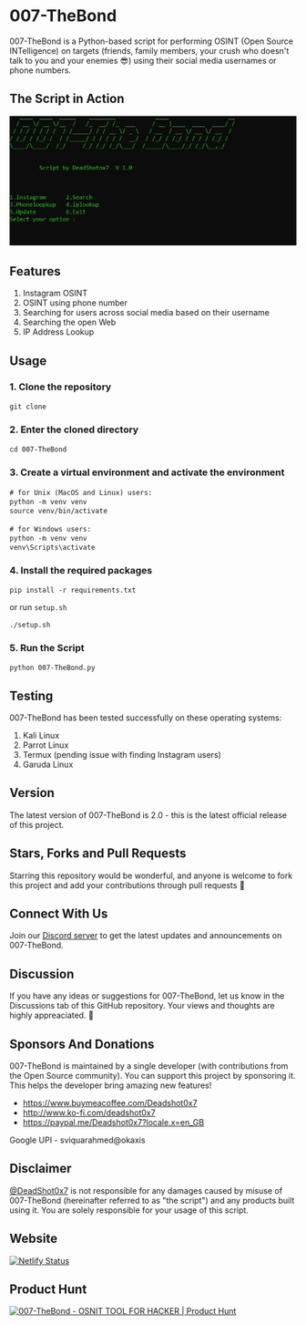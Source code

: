# 007-TheBond

007-TheBond is a Python-based script for performing OSINT (Open Source INTelligence) on targets (friends, family members, your crush who doesn't talk to you and your enemies 😎) using their social media usernames or phone numbers.

## The Script in Action

![Screenshot](screenshot.jpg)

## Features

1. Instagram OSINT
2. OSINT using phone number
3. Searching for users across social media based on their username
4. Searching the open Web
5. IP Address Lookup

## Usage

### 1. Clone the repository

```
git clone
```

### 2. Enter the **cloned** directory

```
cd 007-TheBond
```

### 3. Create a virtual environment and activate the environment

```
# for Unix (MacOS and Linux) users:
python -m venv venv
source venv/bin/activate

# for Windows users:
python -m venv venv
venv\Scripts\activate
```

### 4. Install the required packages

```
pip install -r requirements.txt
```
or run `setup.sh`
```
./setup.sh
```
### 5. Run the Script 
```
python 007-TheBond.py
```

## Testing

007-TheBond has been tested successfully on these operating systems:

1. Kali Linux
2. Parrot Linux
3. Termux (pending issue with finding Instagram users)
4. Garuda Linux

## Version

The latest version of 007-TheBond is 2.0 - this is the latest official release of this project.

## Stars, Forks and Pull Requests

Starring this repository would be wonderful, and anyone is welcome to fork this project and add your contributions through pull requests 🙂

## Connect With Us

Join our <a href='https://discord.gg/WAhQ8EcV4C'>Discord server</a> to get the latest updates and announcements on 007-TheBond.

## Discussion

If you have any ideas or suggestions for 007-TheBond, let us know in the Discussions tab of this GitHub repository. Your views and thoughts are highly appreaciated. 🙌

## Sponsors And Donations

007-TheBond is maintained by a single developer (with contributions from the Open Source community). You can support this project by sponsoring it. This helps the developer bring amazing new features!

- https://www.buymeacoffee.com/Deadshot0x7
- http://www.ko-fi.com/deadshot0x7
- https://paypal.me/Deadshot0x7?locale.x=en_GB

Google UPI - sviquarahmed@okaxis

## Disclaimer

<a href='https://github.com/Deadshot0x7'>@DeadShot0x7</a> is not responsible for any damages caused by misuse of 007-TheBond (hereinafter referred to as "the script") and any products built using it. You are solely responsible for your usage of this script.

## Website

[![Netlify Status](https://api.netlify.com/api/v1/badges/e6bac2cc-8b3e-46c6-9c48-4c256548889e/deploy-status)](https://app.netlify.com/sites/007-thebond/deploys)

## Product Hunt

<a href="https://www.producthunt.com/posts/007-thebond?utm_source=badge-review&utm_medium=badge&utm_souce=badge-007-thebond#discussion-body" target="_blank"><img src="https://api.producthunt.com/widgets/embed-image/v1/review.svg?post_id=302652&theme=dark" alt="007-TheBond - OSNIT TOOL FOR HACKER  | Product Hunt" style="width: 250px; height: 54px;" width="250" height="54" /></a>